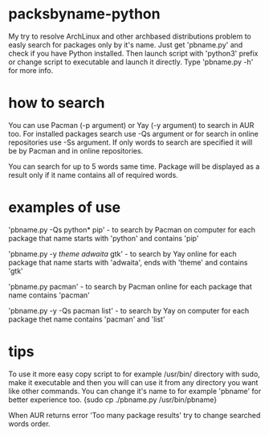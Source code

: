 # packsbyname-python
My try to resolve ArchLinux and other archbased distributions problem to easly search for packages only by it's name. Just get 'pbname.py' and check if you have Python installed. Then launch script with 'python3' prefix or change script to executable and launch it directly. Type 'pbname.py -h' for more info.

# how to search

You can use Pacman (-p argument) or Yay (-y argument) to search in AUR too. For installed packages search use -Qs argument or for search in online repositories use -Ss argument. If only words to search are specified it will be by Pacman and in online repositories.

You can search for up to 5 words same time. Package will be displayed as a result only if it name contains all of required words.

# examples of use

'pbname.py -Qs python* pip' - to search by Pacman on computer for each package that name starts with 'python' and contains 'pip'

'pbname.py -y *theme adwaita* gtk' - to search by Yay online for each package that name starts with 'adwaita', ends with 'theme' and contains 'gtk'

'pbname.py pacman' - to search by Pacman online for each package that name contains 'pacman'

'pbname.py -y -Qs pacman list' - to search by Yay on computer for each package thet name contains 'pacman' and 'list'

# tips

To use it more easy copy script to for example /usr/bin/ directory with sudo, make it executable and then you will can use it from any directory you want like other commands. You can change it's name to for example 'pbname' for better experience too. {sudo cp ./pbname.py /usr/bin/pbname}

When AUR returns error 'Too many package results' try to change searched words order.
